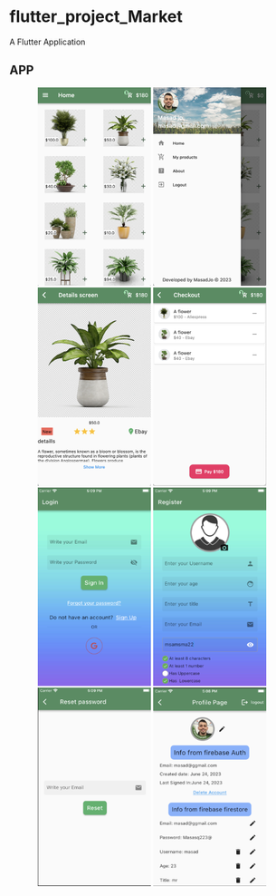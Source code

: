 # flutter_project_Market

A Flutter Application

## APP


<div align="center">
  <img src="./screenshots/home.png" width="200" height="350" title="home">
  <img src="./screenshots/drawer.png" width="200" height="350" title="setting">
  <img src="./screenshots/deatils.png" width="200" height="350" title="deatils">
  <img src="./screenshots/checkout.png" width="200" height="350" title="checkout">
  <img src="./screenshots/login.png" width="200" height="350" title="login">
  <img src="./screenshots/register.png" width="200" height="350" title="register">
  <img src="./screenshots/reset_password.png" width="200" height="350" title="resetpassword">
  <img src="./screenshots/profile.png" width="200" height="350" title="profile">
</div>
